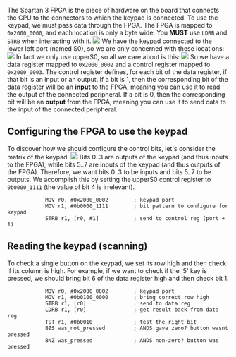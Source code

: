 The Spartan 3 FPGA is the piece of hardware on the board that connects the CPU to the connectors to which the keypad is connected. To use the keypad, we must pass data through the FPGA.
The FPGA is mapped to `0x2000_0000`, and each location is only a byte wide. You **MUST** use `LDRB` and `STRB` when interacting with it.
![](Pasted%20image%2020230315154347.png)
We have the keypad connected to the lower left port (named S0), so we are only concerned with these locations:
![](Pasted%20image%2020230315154822.png)
In fact we only use upperS0, so all we care about is this:
![](Pasted%20image%2020230315155011.png)
So we have a data register mapped to `0x2000_0002` and a control register mapped to `0x2000_0003`.
The control register defines, for each bit of the data register, if that bit is an input or an output. If a bit is 1, then the corresponding bit of the data register will be an **input** to the FPGA, meaning you can use it to read the output of the connected peripheral. If a bit is 0, then the corresponding bit will be an **output** from the FPGA, meaning you can use it to send data to the input of the connected peripheral.

## Configuring the FPGA to use the keypad
To discover how we should configure the control bits, let's consider the matrix of the keypad:
![](Pasted%20image%2020230315154332.png)
Bits 0..3 are outputs of the keypad (and thus inputs to the FPGA), while bits 5..7 are inputs of the keypad (and thus outputs of the FPGA). Therefore, we want bits 0..3 to be inputs and bits 5..7 to be outputs. We accomplish this by setting the upperS0 control register to `0b0000_1111` (the value of bit 4 is irrelevant).

```arm
			MOV r0, #0x2000_0002        ; keypad port
			MOV r1, #0b0000_1111        ; bit pattern to configure for keypad
			STRB r1, [r0, #1]           ; send to control reg (port + 1)
```

## Reading the keypad (scanning)
To check a single button on the keypad, we set its row high and then check if its column is high. For example, if we want to check if the '5' key is pressed, we should bring bit 6 of the data register high and then check bit 1.

```arm
			MOV r0, #0x2000_0002        ; keypad port
			MOV r1, #0b0100_0000        ; bring correct row high
			STRB r1, [r0]               ; send to data reg
			LDRB r1, [r0]               ; get result back from data reg
			TST r1, #0b0010             ; test the right bit
			BZS was_not_pressed         ; ANDS gave zero? button wasnt pressed
			BNZ was_pressed             ; ANDS non-zero? button was pressed
```
